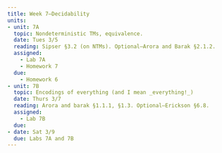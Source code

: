 ```yaml
---
title: Week 7—Decidability
units:
- unit: 7A
  topic: Nondeterministic TMs, equivalence.
  date: Tues 3/5
  reading: Sipser §3.2 (on NTMs). Optional—Arora and Barak §2.1.2.
  assigned: 
    - Lab 7A
    - Homework 7
  due:
    - Homework 6
- unit: 7B
  topic: Encodings of everything (and I mean _everything!_)
  date: Thurs 3/7
  reading: Arora and barak §1.1.1, §1.3. Optional—Erickson §6.8.
  assigned: 
    - Lab 7B
  due: 
- date: Sat 3/9
  due: Labs 7A and 7B
---
```

